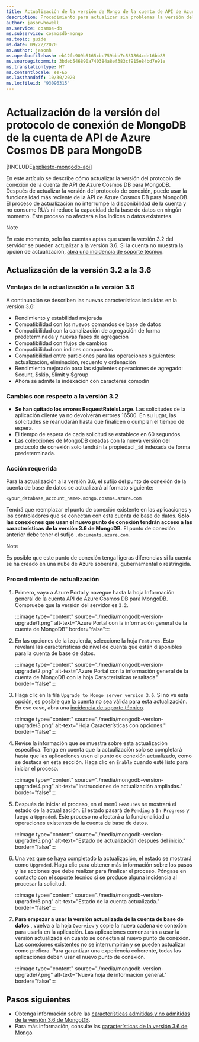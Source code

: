 ```yaml
---
title: Actualización de la versión de Mongo de la cuenta de API de Azure Cosmos DB para MongoDB
description: Procedimiento para actualizar sin problemas la versión del protocolo de conexión de MongoDB para las cuentas de API de Azure Cosmos DB para MongoDB existentes
author: jasonwhowell
ms.service: cosmos-db
ms.subservice: cosmosdb-mongo
ms.topic: guide
ms.date: 09/22/2020
ms.author: jasonh
ms.openlocfilehash: eb12fc909b5165cbc759bbb7c531864cde16bb88
ms.sourcegitcommit: 3bdeb546890a740384a8ef383cf915e84bd7e91e
ms.translationtype: HT
ms.contentlocale: es-ES
ms.lasthandoff: 10/30/2020
ms.locfileid: "93096315"
---
```

# <a name="upgrade-the-mongodb-wire-protocol-version-of-your-azure-cosmos-dbs-api-for-mongodb-account"></a>Actualización de la versión del protocolo de conexión de MongoDB de la cuenta de API de Azure Cosmos DB para MongoDB
[!INCLUDE[appliesto-mongodb-api](includes/appliesto-mongodb-api.md)]

En este artículo se describe cómo actualizar la versión del protocolo de conexión de la cuenta de API de Azure Cosmos DB para MongoDB. Después de actualizar la versión del protocolo de conexión, puede usar la funcionalidad más reciente de la API de Azure Cosmos DB para MongoDB. El proceso de actualización no interrumpe la disponibilidad de la cuenta y no consume RU/s ni reduce la capacidad de la base de datos en ningún momento. Este proceso no afectará a los índices o datos existentes.

>[!Note]
> En este momento, solo las cuentas aptas que usan la versión 3.2 del servidor se pueden actualizar a la versión 3.6. Si la cuenta no muestra la opción de actualización, [abra una incidencia de soporte técnico](https://portal.azure.com/?#blade/Microsoft_Azure_Support/HelpAndSupportBlade).

## <a name="upgrading-from-version-32-to-36"></a>Actualización de la versión 3.2 a la 3.6

### <a name="benefits-of-upgrading-to-version-36"></a>Ventajas de la actualización a la versión 3.6

A continuación se describen las nuevas características incluidas en la versión 3.6:
- Rendimiento y estabilidad mejorada
- Compatibilidad con los nuevos comandos de base de datos
- Compatibilidad con la canalización de agregación de forma predeterminada y nuevas fases de agregación
- Compatibilidad con flujos de cambios
- Compatibilidad con índices compuestos
- Compatibilidad entre particiones para las operaciones siguientes: actualización, eliminación, recuento y ordenación
- Rendimiento mejorado para las siguientes operaciones de agregado: $count, $skip, $limit y $group
- Ahora se admite la indexación con caracteres comodín

### <a name="changes-from-version-32"></a>Cambios con respecto a la versión 3.2

- **Se han quitado los errores RequestRateIsLarge**. Las solicitudes de la aplicación cliente ya no devolverán errores 16500. En su lugar, las solicitudes se reanudarán hasta que finalicen o cumplan el tiempo de espera.
- El tiempo de espera de cada solicitud se establece en 60 segundos.
- Las colecciones de MongoDB creadas con la nueva versión del protocolo de conexión solo tendrán la propiedad `_id` indexada de forma predeterminada.

### <a name="action-required"></a>Acción requerida

Para la actualización a la versión 3.6, el sufijo del punto de conexión de la cuenta de base de datos se actualizará al formato siguiente:

```
<your_database_account_name>.mongo.cosmos.azure.com
```

Tendrá que reemplazar el punto de conexión existente en las aplicaciones y los controladores que se conectan con esta cuenta de base de datos. **Solo las conexiones que usan el nuevo punto de conexión tendrán acceso a las características de la versión 3.6 de MongoDB**. El punto de conexión anterior debe tener el sufijo `.documents.azure.com`.

>[!Note]
> Es posible que este punto de conexión tenga ligeras diferencias si la cuenta se ha creado en una nube de Azure soberana, gubernamental o restringida.

### <a name="how-to-upgrade"></a>Procedimiento de actualización

1. Primero, vaya a Azure Portal y navegue hasta la hoja Información general de la cuenta API de Azure Cosmos DB para MongoDB. Compruebe que la versión del servidor es `3.2`. 

    :::image type="content" source="./media/mongodb-version-upgrade/1.png" alt-text="Azure Portal con la información general de la cuenta de MongoDB" border="false":::

2. En las opciones de la izquierda, seleccione la hoja `Features`. Esto revelará las características de nivel de cuenta que están disponibles para la cuenta de base de datos.

    :::image type="content" source="./media/mongodb-version-upgrade/2.png" alt-text="Azure Portal con la información general de la cuenta de MongoDB con la hoja Características resaltada" border="false":::

3. Haga clic en la fila `Upgrade to Mongo server version 3.6`. Si no ve esta opción, es posible que la cuenta no sea válida para esta actualización. En ese caso, abra una [incidencia de soporte técnico](https://portal.azure.com/?#blade/Microsoft_Azure_Support/HelpAndSupportBlade).

    :::image type="content" source="./media/mongodb-version-upgrade/3.png" alt-text="Hoja Características con opciones." border="false":::

4. Revise la información que se muestra sobre esta actualización específica. Tenga en cuenta que la actualización solo se completará hasta que las aplicaciones usen el punto de conexión actualizado, como se destaca en esta sección. Haga clic en `Enable` cuando esté listo para iniciar el proceso.

    :::image type="content" source="./media/mongodb-version-upgrade/4.png" alt-text="Instrucciones de actualización ampliadas." border="false":::

5. Después de iniciar el proceso, en el menú `Features` se mostrará el estado de la actualización. El estado pasará de `Pending` a `In Progress` y luego a `Upgraded`. Este proceso no afectará a la funcionalidad u operaciones existentes de la cuenta de base de datos.

    :::image type="content" source="./media/mongodb-version-upgrade/5.png" alt-text="Estado de actualización después del inicio." border="false":::

6. Una vez que se haya completado la actualización, el estado se mostrará como `Upgraded`. Haga clic para obtener más información sobre los pasos y las acciones que debe realizar para finalizar el proceso. Póngase en contacto con el [soporte técnico](https://azure.microsoft.com/en-us/support/create-ticket/) si se produce alguna incidencia al procesar la solicitud.

    :::image type="content" source="./media/mongodb-version-upgrade/6.png" alt-text="Estado de la cuenta actualizada." border="false":::

7. **Para empezar a usar la versión actualizada de la cuenta de base de datos** , vuelva a la hoja `Overview` y copie la nueva cadena de conexión para usarla en la aplicación. Las aplicaciones comenzarán a usar la versión actualizada en cuanto se conecten al nuevo punto de conexión. Las conexiones existentes no se interrumpirán y se pueden actualizar como prefiera. Para garantizar una experiencia coherente, todas las aplicaciones deben usar el nuevo punto de conexión.

    :::image type="content" source="./media/mongodb-version-upgrade/7.png" alt-text="Nueva hoja de información general." border="false":::

## <a name="next-steps"></a>Pasos siguientes

- Obtenga información sobre las [características admitidas y no admitidas de la versión 3.6 de MongoDB](mongodb-feature-support-36.md).
- Para más información, consulte las [características de la versión 3.6 de Mongo](https://devblogs.microsoft.com/cosmosdb/azure-cosmos-dbs-api-for-mongodb-now-supports-server-version-3-6/)
